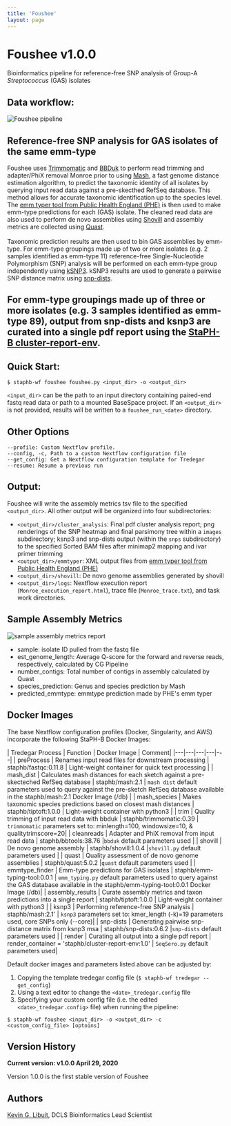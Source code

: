 ```yaml
---
title: 'Foushee'
layout: page
---
```


# Foushee v1.0.0
Bioinformatics pipeline for reference-free SNP analysis of Group-A *Streptococcus* (GAS) isolates

## Data workflow:
![Foushee pipeline](/assets/workflows/foushee/Foushee_v1.0.png)

## Reference-free SNP analysis for GAS isolates of the same emm-type
Foushee uses [Trimmomatic](http://www.usadellab.org/cms/?page=trimmomatic) and [BBDuk](http://seqanswers.com/forums/showthread.php?t=42776) to perform read trimming and adapter/PhiX removal Monroe prior to using [Mash](http://genomebiology.biomedcentral.com/articles/10.1186/s13059-016-0997-x), a fast genome distance estimation algorithm, to predict the taxonomic identity of all isolates by querying input read data against a pre-skecthed RefSeq database. This method allows for accurate taxonomic identification up to the species level. The [emm typer tool from Public Health England (PHE)](https://github.com/phe-bioinformatics/emm-typing-tool) is then used to make emm-type predictions for each (GAS) isolate. The cleaned read data are also used to perform de novo assemblies using [Shovill](https://github.com/tseemann/shovill) and assembly metrics are collected using [Quast](https://github.com/ablab/quast). <br />
<br />
Taxonomic prediction results are then used to bin GAS assemblies by emm-type. For emm-type groupings made up of two or more isolates (e.g. 2 samples identified as emm-type 11) reference-free Single-Nucleotide Polymorphism (SNP) analysis will be performed on each emm-type group independently using [kSNP3](https://www.ncbi.nlm.nih.gov/pubmed/25913206).  kSNP3 results are used to generate a pairwise SNP distance matrix using [snp-dists](https://github.com/tseemann/snp-dists).

For emm-type groupings made up of three or more isolates (e.g. 3 samples identified as emm-type 89), output from snp-dists and ksnp3 are curated into a single pdf report using the [StaPH-B cluster-report-env](https://hub.docker.com/r/staphb/cluster-report-env).
---

## Quick Start:

````
$ staphb-wf foushee foushee.py <input_dir> -o <output_dir>
````

`<input_dir>` can be the path to an input directory containing paired-end fastq read data or path to a mounted BaseSpace project.
If an `<output_dir>` is not provided, results will be written to a `foushee_run_<date>` directory.


## Other Options
```
--profile: Custom Nextflow profile.
--config, -c, Path to a custom Nextflow configuration file
--get_config: Get a Nextflow configuration template for Tredegar
--resume: Resume a previous run
```
## Output:
Foushee will write the assembly metrics tsv file to the specified `<output_dir>`. All other output will be organized into four subdirectories:
- `<output_dir>/cluster_analysis`: Final pdf cluster analysis report; png renderings of the SNP heatmap and final parsimony tree within a `images` subdirectory; ksnp3 and snp-dists output (within the `snps` subdirectory)  to the specified Sorted BAM files after minimap2 mapping and ivar primer trimming
- `<output_dir>/emmtyper`: XML output files from [emm typer tool from Public Health England (PHE)](https://github.com/phe-bioinformatics/emm-typing-tool)
- `<output_dir>/shovill`: De novo genome assemblies generated by shovill
- `<output_dir>/logs`: Nextflow execution report (`Monroe_execution_report.html`), trace file (`Monroe_trace.txt`), and task work directories.


## Sample Assembly Metrics
![sample assembly metrics report](/assets/workflows/foushee/assembly_metrics_sample.png)
- sample: isolate ID pulled from the fastq file
- est_genome_length: Average Q-score for the forward and reverse reads, respectively, calculated by CG Pipeline
- number_contigs: Total number of contigs in assembly calculated by Quast
- species_prediction: Genus and species prediction by Mash
- predicted_emmtype: emmtype prediction made by PHE's emm typer


## Docker Images
The base Nextflow configuration profiles (Docker, Singularity, and AWS) incorporate the following StaPH-B Docker Images:

| Tredegar Process   | Function  | Docker Image  | Comment|
|---|---|---|---|---|
| preProcess  | Renames input read files for downstream processing | staphb/fastqc:0.11.8  | Light-weight container for quick text processing  |
| mash_dist  | Calculates mash distances for each sketch against a pre-skecteched RefSeq database  | staphb/mash:2.1  | `mash dist` default parameters used to query against the pre-sketch RefSeq database available in the staphb/mash:2.1 Docker Image (/db) |
| mash_species  | Makes taxonomic species predictions based on closest mash distances | staphb/tiptoft:1.0.0  | Light-weight container with python3  |
| trim  | Quality trimming of input read data with bbduk  | staphb/trimmomatic:0.39  | `trimmomatic` parameters set to: minlength=100, windowsize=10, & qualitytrimscore=20|
| cleanreads  | Adapter and PhiX removal from input read data  | staphb/bbtools:38.76  |`bbduk` default parameters used |
| shovill | De novo genome assembly  | staphb/shovill:1.0.4  |`shovill.py` default parameters used |
| quast  | Quality assessment of de novo genome assemblies  | staphb/quast:5.0.2  |`quast` default parameters used |
| emmtype_finder  | Emm-type predictions for GAS isolates  | staphb/emm-typing-tool:0.0.1  | `emm_typing.py` default parameters used to query against the GAS database available in the staphb/emm-typing-tool:0.0.1 Docker Image (/db)|
| assembly_results | Curate assembly metrics and taxon predictions into a single report   |  staphb/tiptoft:1.0.0  | Light-weight container with python3  |
| ksnp3  | Performing reference-free SNP analysis  | staphb/mash:2.1'  | `ksnp3` parameters set to: kmer_length (-k)=19 parameters used, core SNPs only (--core)|
| snp-dists  | Generating pairwise snp-distance matrix from ksnp3 msa  | staphb/snp-dists:0.6.2  |`snp-dists` default parameters used |
| render  | Curating all output into a single pdf report | render_container = 'staphb/cluster-report-env:1.0'  | `SeqSero.py` default parameters used|


Default docker images and parameters listed above can be adjusted by:
1. Copying the template tredegar config file (`$ staphb-wf tredegar --get_config`)
2. Using a text editor to change the `<date>_tredegar.config` file
3. Specifying your custom config file (i.e. the edited `<date>_tredegar.config>` file) when running the pipeline:<br />

```
$ staphb-wf foushee <input_dir> -o <output_dir> -c <custom_config_file> [optoins]
```

## Version History

<b>Current version: v1.0.0 April 29, 2020</b>

Version 1.0.0 is the first stable version of Foushee

## Authors
[Kevin G. Libuit](https://github.com/kevinlibuit), DCLS Bioinformatics Lead Scientist <br />
